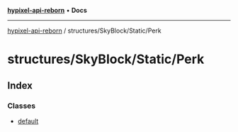 [**hypixel-api-reborn**](../../../../README.md) • **Docs**

***

[hypixel-api-reborn](../../../../modules.md) / structures/SkyBlock/Static/Perk

# structures/SkyBlock/Static/Perk

## Index

### Classes

- [default](classes/default.md)
